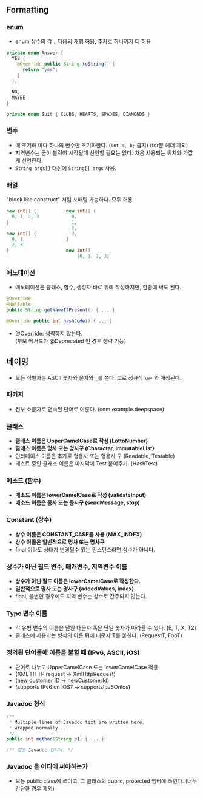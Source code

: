## Formatting

### enum

- enum 상수의 각 `,` 다음의 개행 허용, 추가로 하나까지 더 허용

```java
private enum Answer {
  YES {
    @Override public String toString() {
      return "yes";
    }
  },

  NO,
  MAYBE
}
```

```java
private enum Suit { CLUBS, HEARTS, SPADES, DIAMONDS }
```

### 변수

- 매 초기화 마다 하나의 변수만 초기화한다. (`int a, b;` 금지) (for문 헤더 제외)
- 지역변수는 굳이 블럭이 시작될때 선언할 필요는 없다. 처음 사용되는 위치와 가깝게 선언한다.
- `String args[]` 대신에 `String[] args` 사용.

### 배열

"block like construct" 처럼 포매팅 가능하다. 모두 허용

```java
new int[] {           new int[] {
  0, 1, 2, 3            0,
}                       1,
                        2,
new int[] {             3,
  0, 1,               }
  2, 3
}                     new int[]
                          {0, 1, 2, 3}
```

### 애노테이션

- 애노테이션은 클래스, 함수, 생성자 바로 위에 작성하지만, 한줄에 써도 된다.

```java
@Override
@Nullable
public String getNameIfPresent() { ... }

@Override public int hashCode() { ... }
```

- @Override: 생략하지 않는다.  
    (부모 메서드가 @Deprecated 인 경우 생략 가능)  
      
      
      
    

## 네이밍

- 모든 식별자는 ASCII 숫자와 문자와 `_`를 쓴다. 고로 정규식 `\w+` 와 매칭된다.

### 패키지

- 전부 소문자로 연속된 단어로 이룬다. (com.example.deepspace)

### 클래스

- **클래스 이름은 UpperCamelCase로 작성 (LottoNumber)**
- **클래스 이름은 명사 또는 명사구 (Character, ImmutableList)**
- 인터페이스 이름은 추가로 형용사 또는 형용사 구 (Readable, Testable)
- 테스트 중인 클래스 이름은 마지막에 Test 붙여주기. (HashTest)

### 메소드 (함수)

- **메소드 이름은 lowerCamelCase로 작성 (validateInput)**
- **메소드 이름은 동사 또는 동사구 (sendMessage, stop)**

### Constant (상수)

- **상수 이름은 CONSTANT_CASE를 사용 (MAX_INDEX)**
- **상수 이름은 일반적으로 명사 또는 명사구**
- final 이라도 상태가 변경될수 있는 인스턴스라면 상수가 아니다.

### 상수가 아닌 필드 변수, 매개변수, 지역변수 이름

- **상수가 아닌 필드 이름은 lowerCamelCase로 작성한다.**
- **일반적으로 명사 또는 명사구 (addedValues, index)**
- final, 불변인 경우에도 지역 변수는 상수로 간주되지 않는다.

### Type 변수 이름

- 각 유형 변수의 이름은 단일 대문자 혹은 단일 숫자가 따라올 수 있다. (E, T, X, T2)
- 클래스에 사용되는 형식의 이름 뒤에 대문자 T를 붙힌다. (RequestT, FooT)

### 정의된 단어들에 이름을 붙힐 때 (IPv6, ASCII, iOS)

- 단어로 나누고 UpperCamelCase 또는 lowerCamelCase 적용
- (XML HTTP request -> XmlHttpRequest)
- (new customer ID -> newCustomerId)
- (supports IPv6 on iOS? -> supportsIpv6OnIos)

### Javadoc 형식

```java
/**
 * Multiple lines of Javadoc text are written here,
 * wrapped normally...
 */
public int method(String p1) { ... }
```

```java
/** 짧은 Javadoc 입니다. */
```

### Javadoc 을 어디에 써야하는가

- 모든 public class에 쓰이고, 그 클래스의 public, protected 멤버에 쓰인다. (너무 간단한 경우 제외)